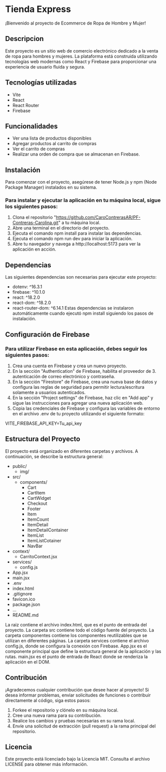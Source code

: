 # Tienda Express
¡Bienvenido al proyecto de Ecommerce de Ropa de Hombre y Mujer!

## Descripcion
Este proyecto es un sitio web de comercio electrónico dedicado a la venta de ropa para hombres y mujeres. La plataforma está construida utilizando tecnologías web modernas como React y Firebase para proporcionar una experiencia de usuario fluida y segura.

## Tecnologías utilizadas
- Vite
- React
- React Router
- Firebase

## Funcionalidades
- Ver una lista de productos disponibles
- Agregar productos al carrito de compras
- Ver el carrito de compras
- Realizar una orden de compra que se almacenan en Firebase.

## Instalación

Para comenzar con el proyecto, asegúrese de tener Node.js y npm (Node Package Manager) instalados en su sistema. 

### Para instalar y ejecutar la aplicación en tu máquina local, sigue los siguientes pasos:

1. Clona el repositorio "https://github.com/CaroContrerasAR/PF-Contreras-Carolina.git" a tu máquina local.
2. Abre una terminal en el directorio del proyecto.
3. Ejecuta el comando npm install para instalar las dependencias.
4. Ejecuta el comando npm run dev para iniciar la aplicación.
5. Abre tu navegador y navega a http://localhost:5173 para ver la aplicación en acción.

## Dependencias
Las siguientes dependencias son necesarias para ejecutar este proyecto:

- dotenv: ^16.3.1
- firebase: ^10.1.0
- react: ^18.2.0
- react-dom: ^18.2.0
- react-router-dom: ^6.14.1
Estas dependencias se instalaron automáticamente cuando ejecutó npm install siguiendo los pasos de instalación.

## Configuración de Firebase

### Para utilizar Firebase en esta aplicación, debes seguir los siguientes pasos:

1. Crea una cuenta en Firebase y crea un nuevo proyecto.
2. En la sección "Authentication" de Firebase, habilita el proveedor de 3. autenticación de correo electrónico y contraseña.
4. En la sección "Firestore" de Firebase, crea una nueva base de datos y configura las reglas de seguridad para permitir lectura/escritura solamente a usuarios autenticados.
5. En la sección "Project settings" de Firebase, haz clic en "Add app" y sigue las instrucciones para agregar una nueva aplicación web.
6. Copia las credenciales de Firebase y configura las variables de entorno en el archivo .env de tu proyecto utilizando el siguiente formato:

VITE_FIREBASE_API_KEY=Tu_api_key

## Estructura del Proyecto

El proyecto está organizado en diferentes carpetas y archivos. A continuación, se describe la estructura general:

- public/
    - img/
- src/
  - components/
    - Cart
    - CartItem
    - CartWidget
    - Checkout
    - Footer
    - Item
    - ItemCount
    - ItemDetail
    - ItemDetailContainer
    - ItemList
    - ItemListCotainer
    - NavBar
 - context/
    - CarritoContext.jsx
 - services/
    - config.js
  - App.jsx
  - main.jsx
- .env
- index.html
- .gitignore
- favicon.ico
- package.json
- ...
- README.md

La raiz contiene el archivo index.html, que es el punto de entrada del proyecto.
La carpeta src contiene todo el código fuente del proyecto.
La carpeta componentes contiene los componentes reutilizables que se utilizan en diferentes páginas.
La carpeta services contiene el archivo config.js, donde se configura la conexión con Firebase.
App.jsx es el componente principal que define la estructura general de la aplicación y las rutas.
main.jsx es el punto de entrada de React donde se renderiza la aplicación en el DOM.

## Contribución
¡Agradecemos cualquier contribución que desee hacer al proyecto! Si desea informar problemas, enviar solicitudes de funciones o contribuir directamente al código, siga estos pasos:

1. Forkee el repositorio y clónelo en su máquina local.
2. Cree una nueva rama para su contribución.
3. Realice los cambios y pruebas necesarias en su rama local.
4. Envíe una solicitud de extracción (pull request) a la rama principal del repositorio.

## Licencia
Este proyecto está licenciado bajo la Licencia MIT. Consulta el archivo LICENSE para obtener más información.